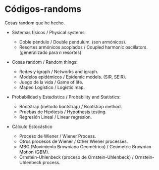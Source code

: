 # Códigos-randoms

Cosas random que he hecho.

- Sistemas físicos / Physical systems:

    - Doble péndulo / Double pendulum. (son armónicos).
    - Resortes armónicos acoplados / Coupled harmonic oscillators. (generalizado para $n$ resortes).
    
- Cosas random / Random things:

    - Redes y igraph / Networks and igraph.
    - Modelos epidémicos / Epidemic models. (SIR, SEIR).
    - Juego de la vida / Game of life.
    - Mapeo Logístico / Logistic map.

- Probabilidad y Estadística / Probability and Statistics:

    - Bootstrap (método bootstrap) / Bootstrap method.
    - Pruebas de Hipótesis / Hypothesis testing.
    - Regresión Lineal / Linear regresion.

- Cálculo Estocástico

    - Proceso de Wiener / Wiener Process.
    - Otros procesos de Wiener / Other Wiener processes.
    - MBG (Movimiento Browniano Geométrico) / Geometric Brownian Motion (GBM).
    - Ornstein-Uhlenbeck (proceso de Ornstein-Uhlenbeck) / Ornstein-Uhlenbeck process.